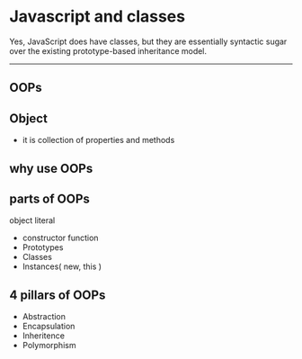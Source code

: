 # Javascript and classes

Yes, JavaScript does have classes, but they are essentially syntactic sugar over the existing prototype-based inheritance model.

---

## OOPs

## Object

- it is collection of properties and methods

## why use OOPs

## parts of OOPs

object literal

- constructor function
- Prototypes
- Classes
- Instances( new, this  )

## 4 pillars of OOPs

- Abstraction
- Encapsulation
- Inheritence
- Polymorphism
